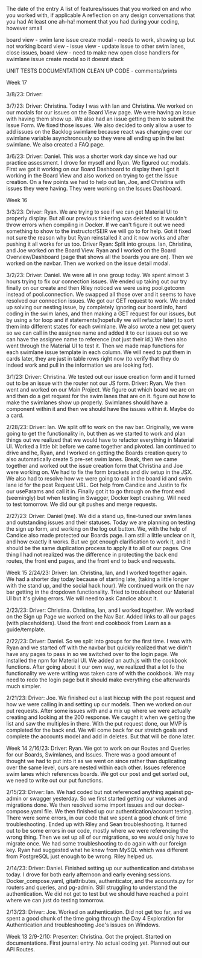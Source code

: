 The date of the entry
A list of features/issues that you worked on and who you worked with, if applicable
A reflection on any design conversations that you had
At least one ah-ha! moment that you had during your coding, however small

board view - swim lane issue create modal - needs to work, showing up but not working
board view - issue view - update issue to other swim lanes, close issues,
board view - need to make new open close handlers for swimlane issue create modal so it doesnt stack

UNIT TESTS
DOCUMENTATION
CLEAN UP CODE - comments/prints

Week 17

3/8/23: Driver:

3/7/23: Driver: Christina. Today I was with Ian and Christina. We worked on our modals for our issues on the Board View page. We were having an issue with having them show up. We also had an issue getting them to submit the Issue Form. We fixed those issues. We also decided to only allow a user to add issues on the Backlog swimlane because react was changing over our swimlane variable asynchronously so they were all ending up in the last swimlane. We also created a FAQ page.

3/6/23: Driver: Daniel. This was a shorter work day since we had our practice assessment. I drove for myself and Ryan. We figured out modals. First we got it working on our Board Dashboard to display then I got it working in the Board View and also worked on trying to get the Issue creation. On a few points we had to help out Ian, Joe, and Christina with issues they were having. They were working on the Issues Dashboard.

Week 16

3/3/23: Driver: Ryan. We are trying to see if we can get Material UI to properly display. But all our previous tinkering was deleted so it wouldn't throw errors when compiling in Docker. If we can't figure it out we need something to show to the instructor/SEIR we will go to for help. Got it fixed not sure the reason why but Ryan reinstalled it and it now works and after pushing it all works for us too.
Driver Ryan: Split into groups. Ian, Christina, and Joe worked on the Board View. Ryan and I worked on the Board Overview/Dashboard (page that shows all the boards you are on). Then we worked on the navbar. Then we worked on the issue detail modal.

3/2/23: Driver: Daniel. We were all in one group today. We spent almost 3 hours trying to fix our connection issues. We ended up taking out our try finally on our create and then Riley noticed we were using pool.getconn instead of pool.connection. We swapped all those over and it seems to have resolved our connection issues. We got our GET request to work. We ended up solving our nesting issue, by completely ignoring our board info, hard coding in the swim lanes, and then making a GET request for our issues, but by using a for loop and if statements(hopefully we will refactor later) to sort them into different states for each swimlane. We also wrote a new get query so we can call in the assignee name and added it to our issues out so we can have the assignee name to reference (not just their id.) We then also went through the Material UI to test it. Then we made map functions for each swimlane issue template in each column. We will need to put them in cards later, they are just in table rows right now (to verify that they do indeed work and pull in the information we are looking for).

3/1/23: Driver: Christina. We tested out our issue creation form and it turned out to be an issue with the router not our JS form.
Driver: Ryan. We then went and worked on our Main Project. We
figure out which board we are on and then do a get request for the swim lanes that are on it.
figure out how to make the swimlanes show up properly. Swimlanes should have a component within it and then we should have the issues within it. Maybe do a card.

2/28/23: Driver: Ian. We split off to work on the nav bar. Originally, we were going to get the functionality in, but then as we started to work and plan things out we realized that we would have to refactor everything in Material UI. Worked a little bit before we came together and pivoted. Ian continued to drive and he, Ryan, and I worked on getting the Boards creation query to also automatically create 5 pre-set swim lanes. Break, then we came together and worked out the issue creation form that Christina and Joe were working on. We had to fix the form brackets and div setup in the JSX. We also had to resolve how we were going to call in the board id and swim lane id for the post Request URL. Got help from Candice and Justin to fix our useParams and call it in. Finally got it to go through on the front end (seemingly) but when testing in Swagger, Docker kept crashing. Will need to test tomorrow. We did our git pushes and merge requests.

2/27/23: Driver: Daniel (me). We did a stand up, fine-tuned our swim lanes and outstanding issues and their statuses. Today we are planning on testing the sign up form, and working on the log out button. We, with the help of Candice also made protected our Boards page. I am still a little unclear on it, and how exactly it works. But we got enough clarification to work it, and it should be the same duplication process to apply it to all of our pages. One thing I had not realized was the difference in protecting the back end routes, the front end pages, and the front end to back end requests.

Week 15
2/24/23: Driver: Ian. Christina, Ian, and I worked together again. We had a shorter day today because of starting late, (taking a little longer with the stand up, and the social hack hour). We continued work on the nav bar getting in the dropdown functionality. Tried to troubleshoot our Material UI but it's giving errors. We will need to ask Candice about it.

2/23/23: Driver: Christina. Christina, Ian, and I worked together. We worked on the Sign up Page we worked on the Nav Bar. Added links to all our pages (with placeholders). Used the front end cookbook from Learn as a guide/template.

2/22/23: Driver: Daniel. So we split into groups for the first time. I was with Ryan and we started off with the navbar but quickly realized that we didn't have any pages to pass in so we switched over to the login page. We installed the npm for Material UI. We added an auth.js with the cookbook functions. After going about it our own way, we realized that a lot fo the functionality we were writing was taken care of with the cookbook. We may need to redo the login page but it should make everything else afterwards much simpler.

2/21/23: Driver: Joe. We finished out a last hiccup with the post request and how we were calling in and setting up our models. Then we worked on our put requests. After some issues with and a mix up where we were actually creating and looking at the 200 response. We caught it when we getting the list and saw the multiples in there. With the put request done, our MVP is completed for the back end. We will come back for our stretch goals and complete the accounts model and add in deletes. But that will be done later.

Week 14
2/16/23: Driver: Ryan. We got to work on our Routes and Queries for our Boards, Swimlanes, and Issues. There was a good amount of thought we had to put into it as we went on since rather than duplicating over the same level, ours are nested within each other. Issues reference swim lanes which references boards. We got our post and get sorted out, we need to write out our put functions.

2/15/23: Driver: Ian. We had coded but not referenced anything against pg-admin or swagger yesterday. So we first started getting our volumes and migrations done. We then resolved some import issues and our docker-compose.yaml file. We then finished up our authentication/account testing. There were some errors, in our code that we spent a good chunk of time troubleshooting. Ended up with Riley and Sean troubleshooting. It turned out to be some errors in our code, mostly where we were referencing the wrong thing. Then we set up all of our migrations, so we would only have to migrate once. We had some troubleshooting to do again with our foreign key. Ryan had suggested what he knew from MySQL which was different from PostgreSQL just enough to be wrong. Riley helped us.

2/14/23: Driver: Daniel. Finished setting up our authentication and database today. I drove for both early afternoon and early evening sessions. Docker_compose.yaml, gitattributes, authenticator, and the accounts.py for routers and queries, and pg-admin. Still struggling to understand the authentication. We did not get to test but we should have reached a point where we can just do testing tomorrow.

2/13/23: Driver: Joe. Worked on authentication. Did not get too far, and we spent a good chunk of the time going through the Day 4 Exploration for Authentication.and troubleshooting Joe's issues on Windows.

Week 13
2/9-2/10: Presenter: Christina. Got the project. Started on documentations. First journal entry. No actual coding yet. Planned out our API Routes.

